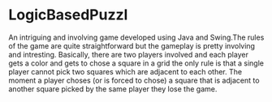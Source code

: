 # LogicBasedPuzzl
An intriguing and involving game developed using Java and Swing.The rules of the game are quite straightforward but the gameplay is pretty involving and intresting. Basically, there are two players involved and each player gets a color and gets to chose a square in a grid the only rule is that a single player cannot pick two squares which are adjacent to each other. The moment a player choses (or is forced to chose) a square that is adjacent to another square picked by the same player they lose the game.

